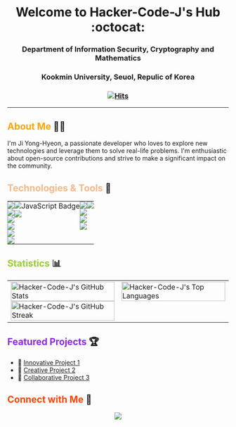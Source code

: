 <div align="center">
<!-- Replace YOUR-USERNAME with your actual Github username -->

<h1 align="center"> Welcome to Hacker-Code-J's Hub :octocat: </h1>
<h3 align="center"> Department of Information Security, Cryptography and Mathematics</h3>
<h3 align="center"> Kookmin University, Seuol, Repulic of Korea </h3>
<h3 align="center">
  
[![Hits](https://hits.seeyoufarm.com/api/count/incr/badge.svg?url=https%3A%2F%2Fgithub.com%2FHacker-Code-J&count_bg=%2320D7B2&title_bg=%23A163EF&icon=nintendogamecube.svg&icon_color=%23E7E7E7&title=Hacker-Code-J&edge_flat=false)](https://hits.seeyoufarm.com)

  
<!-- <p align="center"> -->
<!--  <a href="https://www.linkedin.com/in/yong-hyeon-ji"><img src="https://img.shields.io/badge/-LinkedIn-blue?style=flat&logo=Linkedin&logoColor=white"></a> -->
<!--  <a href="mailto:hacker3740@gmail.com"><img src="https://img.shields.io/badge/-Email-D14836?style=flat&logo=Gmail&logoColor=white"></a> -->
<!-- </p> -->

</div>

---

## <span style="color:#ffa500;">About Me</span> :man_technologist:

I'm Ji Yong-Hyeon, a passionate developer who loves to explore new technologies and leverage them to solve real-life problems. I'm enthusiastic about open-source contributions and strive to make a significant impact on the community.

## <span style="color:#f8b88b;">Technologies & Tools</span> :wrench:

<!-- ![](https://img.shields.io/badge/Code-JavaScript-yellow) -->
<!-- ![](https://img.shields.io/badge/Tools-Docker-blue) -->
<!-- Add more badges from https://shields.io/ -->

<div align="center">

<table width="100%" style="border-collapse: collapse;">
  <tr>
    <!-- First Column -->
    <td valign="top" style="padding: 0;">
        <img src="https://img.shields.io/badge/Code-C-A8B9CC?style=flat&logo=C&logoColor=black"><br>
        <img src="https://img.shields.io/badge/Code-Python-3776AB?style=flat&logo=Python&logoColor=white"><br>
        <img src="https://img.shields.io/badge/Code-SageMath-800442?style=flat&logo=Python&logoColor=white"><br>
        <img src="https://img.shields.io/badge/Code-LaTeX-008080?style=flat&logo=LaTeX&logoColor=white"><br>
        <img src="https://img.shields.io/badge/Code-Manim-FF69B4?style=flat&logo=Python&logoColor=white"><br>
        <img src="https://img.shields.io/badge/Code-Haskell-5D4F85?style=flat&logo=Haskell&logoColor=white"><br>
        <!-- Add more badges or content here -->
    </td>
    <!-- Second Column -->
    <td valign="top" style="padding: 0;">
      <img src="https://img.shields.io/badge/Tool-VsCode-blue" alt="JavaScript Badge" /><br>
      <img src="https://img.shields.io/badge/Tool-TexStudio-20D7B2?style=flat"><br>
      <!-- Add more badges or content here -->
    </td>      
    <!-- Third Column -->
    <td valign="top" style="padding: 0;">
      <img src="https://img.shields.io/badge/Math-Number%20Theory-9370DB?style=flat"><br>
      <img src="https://img.shields.io/badge/Math-Abstract%20Algebra-48D1CC?style=flat"><br>
      <img src="https://img.shields.io/badge/Math-Linear%20Algebra-FFA07A?style=flat"><br>
      <img src="https://img.shields.io/badge/Math-Probability%20Theory-FFD700?style=flat"><br>
      <!-- Add more badges or content here -->
    </td>
    <!-- Fourth Column -->
    <td valign="top" style="padding: 0;">
      <img src="https://img.shields.io/badge/Crypto-Public%20Key%20Cryptography-20B2AA?style=flat"><br>
      <!-- Add more badges or content here -->
    </td>
  </tr>
</table>

</div>

## <span style="color:#9acd32;">Statistics</span> :bar_chart:

<p align="center">
  <table width="100%" style="table-layout: fixed;">
    <tr>
      <!-- Left side, two images stacked vertically -->
      <td width="50%">
        <!-- First image on top -->
        <img src="https://github-readme-stats.vercel.app/api?username=Hacker-Code-J&show_icons=true&theme=radical" alt="Hacker-Code-J's GitHub Stats" width="100%" style="max-height: 300px; display: block; object-fit: contain;" />
        <!-- Second image below -->
        <img src="https://github-readme-streak-stats.herokuapp.com/?user=Hacker-Code-J&theme=radical" alt="Hacker-Code-J's GitHub Streak" width="100%" style="max-height: 300px; display: block; object-fit: contain;" />
      </td>
      <!-- Right side, one image -->
      <td width="50%" style="vertical-align: top;">
        <img src="https://github-readme-stats.vercel.app/api/top-langs/?username=Hacker-Code-J&langs_count=4&theme=radical" alt="Hacker-Code-J's Top Languages" width="100%" style="max-height: 600px; display: block; object-fit: contain;" />
      </td>
    </tr>
  </table>
</p>

</div>

## <span style="color:#8a2be2;">Featured Projects</span> :trophy:

<!-- Showcase your best repositories here -->
- 🔭 [Innovative Project 1](https://github.com/Hacker-Code-J/project-1)
- 🌱 [Creative Project 2](https://github.com/Hacker-Code-J/project-2)
- 👯 [Collaborative Project 3](https://github.com/Hacker-Code-J/project-3)

</div>

## <span style="color:#ff4500;">Connect with Me</span> :handshake:

<!-- Social icons section -->
<p align="center">
  <!-- <a href="https://linkedin.com/in/Hacker-Code-J"><img src="https://img.icons8.com/fluent/48/000000/linkedin.png"/></a> -->
  <!-- <a href="https://twitter.com/Hacker-Code-J"><img src="https://img.icons8.com/fluent/48/000000/twitter.png"/></a> -->
  <a href="mailto:hacker3740@gmail.com"><img src="https://img.icons8.com/fluent/48/000000/gmail.png"/></a>
</p>


